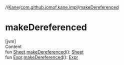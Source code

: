 //[Kane](../index.md)/[com.github.jomof.kane.impl](index.md)/[makeDereferenced](make-dereferenced.md)



# makeDereferenced  
[jvm]  
Content  
fun [Sheet](../com.github.jomof.kane.impl.sheet/-sheet/index.md).[makeDereferenced](make-dereferenced.md)(): [Sheet](../com.github.jomof.kane.impl.sheet/-sheet/index.md)  
fun [Expr](../com.github.jomof.kane/-expr/index.md).[makeDereferenced](make-dereferenced.md)(): [Expr](../com.github.jomof.kane/-expr/index.md)  




